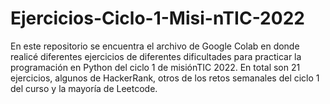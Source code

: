 # Ejercicios-Ciclo-1-Misi-nTIC-2022
En este repositorio se encuentra el archivo de Google Colab en donde realicé diferentes ejercicios de diferentes dificultades para practicar la programación en Python del ciclo 1 de misiónTIC 2022.
En total son 21 ejercicios, algunos de  HackerRank, otros de los retos semanales del ciclo 1 del curso y la mayoría de Leetcode.
